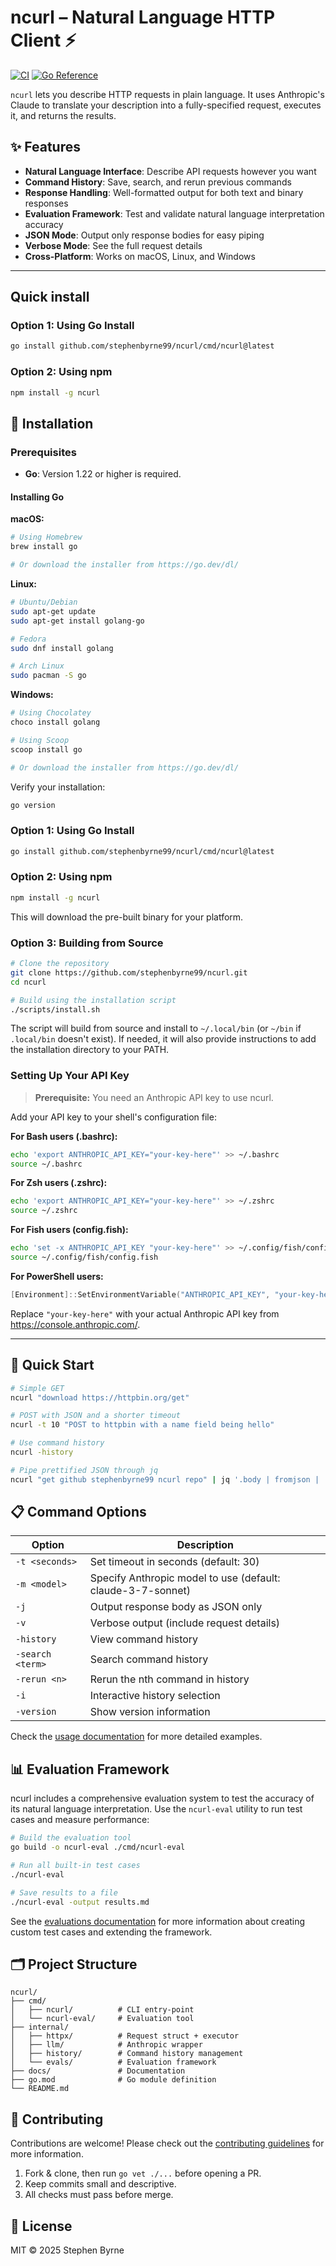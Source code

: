# ncurl – Natural Language HTTP Client ⚡️

[![CI](https://github.com/stephenbyrne99/ncurl/actions/workflows/ci.yml/badge.svg)](https://github.com/stephenbyrne99/ncurl/actions/workflows/ci.yml)
[![Go Reference](https://pkg.go.dev/badge/github.com/stephenbyrne99/ncurl.svg)](https://pkg.go.dev/github.com/stephenbyrne99/ncurl)

`ncurl` lets you describe HTTP requests in plain language. It uses Anthropic's Claude to translate your description into a fully-specified request, executes it, and returns the results.

## ✨ Features

- **Natural Language Interface**: Describe API requests however you want
- **Command History**: Save, search, and rerun previous commands
- **Response Handling**: Well-formatted output for both text and binary responses
- **Evaluation Framework**: Test and validate natural language interpretation accuracy
- **JSON Mode**: Output only response bodies for easy piping
- **Verbose Mode**: See the full request details
- **Cross-Platform**: Works on macOS, Linux, and Windows

---

## Quick install

### Option 1: Using Go Install

```bash
go install github.com/stephenbyrne99/ncurl/cmd/ncurl@latest
```

### Option 2: Using npm

```bash
npm install -g ncurl
```


## 💾 Installation

### Prerequisites

- **Go**: Version 1.22 or higher is required.

#### Installing Go

**macOS:**
```bash
# Using Homebrew
brew install go

# Or download the installer from https://go.dev/dl/
```

**Linux:**
```bash
# Ubuntu/Debian
sudo apt-get update
sudo apt-get install golang-go

# Fedora
sudo dnf install golang

# Arch Linux
sudo pacman -S go
```

**Windows:**
```bash
# Using Chocolatey
choco install golang

# Using Scoop
scoop install go

# Or download the installer from https://go.dev/dl/
```

Verify your installation:
```bash
go version
```

### Option 1: Using Go Install

```bash
go install github.com/stephenbyrne99/ncurl/cmd/ncurl@latest
```

### Option 2: Using npm

```bash
npm install -g ncurl
```

This will download the pre-built binary for your platform.

### Option 3: Building from Source

```bash
# Clone the repository
git clone https://github.com/stephenbyrne99/ncurl.git
cd ncurl

# Build using the installation script
./scripts/install.sh
```

The script will build from source and install to `~/.local/bin` (or `~/bin` if `.local/bin` doesn't exist).
If needed, it will also provide instructions to add the installation directory to your PATH.

### Setting Up Your API Key

> **Prerequisite:** You need an Anthropic API key to use ncurl.

Add your API key to your shell's configuration file:

**For Bash users (.bashrc):**
```bash
echo 'export ANTHROPIC_API_KEY="your-key-here"' >> ~/.bashrc
source ~/.bashrc
```

**For Zsh users (.zshrc):**
```bash
echo 'export ANTHROPIC_API_KEY="your-key-here"' >> ~/.zshrc
source ~/.zshrc
```

**For Fish users (config.fish):**
```bash
echo 'set -x ANTHROPIC_API_KEY "your-key-here"' >> ~/.config/fish/config.fish
source ~/.config/fish/config.fish
```

**For PowerShell users:**
```powershell
[Environment]::SetEnvironmentVariable("ANTHROPIC_API_KEY", "your-key-here", "User")
```

Replace `"your-key-here"` with your actual Anthropic API key from https://console.anthropic.com/.

---

## 🚀 Quick Start

```bash
# Simple GET
ncurl "download https://httpbin.org/get"

# POST with JSON and a shorter timeout
ncurl -t 10 "POST to httpbin with a name field being hello"

# Use command history
ncurl -history

# Pipe prettified JSON through jq
ncurl "get github stephenbyrne99 ncurl repo" | jq '.body | fromjson | .stargazers_count'
```

## 📋 Command Options

| Option | Description |
|--------|-------------|
| `-t <seconds>` | Set timeout in seconds (default: 30) |
| `-m <model>` | Specify Anthropic model to use (default: claude-3-7-sonnet) |
| `-j` | Output response body as JSON only |
| `-v` | Verbose output (include request details) |
| `-history` | View command history |
| `-search <term>` | Search command history |
| `-rerun <n>` | Rerun the nth command in history |
| `-i` | Interactive history selection |
| `-version` | Show version information |

Check the [usage documentation](docs/usage.md) for more detailed examples.

## 📊 Evaluation Framework

ncurl includes a comprehensive evaluation system to test the accuracy of its natural language interpretation. Use the `ncurl-eval` utility to run test cases and measure performance:

```bash
# Build the evaluation tool
go build -o ncurl-eval ./cmd/ncurl-eval

# Run all built-in test cases
./ncurl-eval

# Save results to a file
./ncurl-eval -output results.md
```

See the [evaluations documentation](docs/evaluations.md) for more information about creating custom test cases and extending the framework.

## 🗂️ Project Structure

```
ncurl/
├── cmd/
│   ├── ncurl/          # CLI entry-point
│   └── ncurl-eval/     # Evaluation tool
├── internal/
│   ├── httpx/          # Request struct + executor
│   ├── llm/            # Anthropic wrapper
│   ├── history/        # Command history management
│   └── evals/          # Evaluation framework
├── docs/               # Documentation
├── go.mod              # Go module definition
└── README.md
```

## 🤝 Contributing

Contributions are welcome! Please check out the [contributing guidelines](CONTRIBUTING.md) for more information.

1. Fork & clone, then run `go vet ./...` before opening a PR.
2. Keep commits small and descriptive.
3. All checks must pass before merge.

## 📝 License

MIT © 2025 Stephen Byrne
